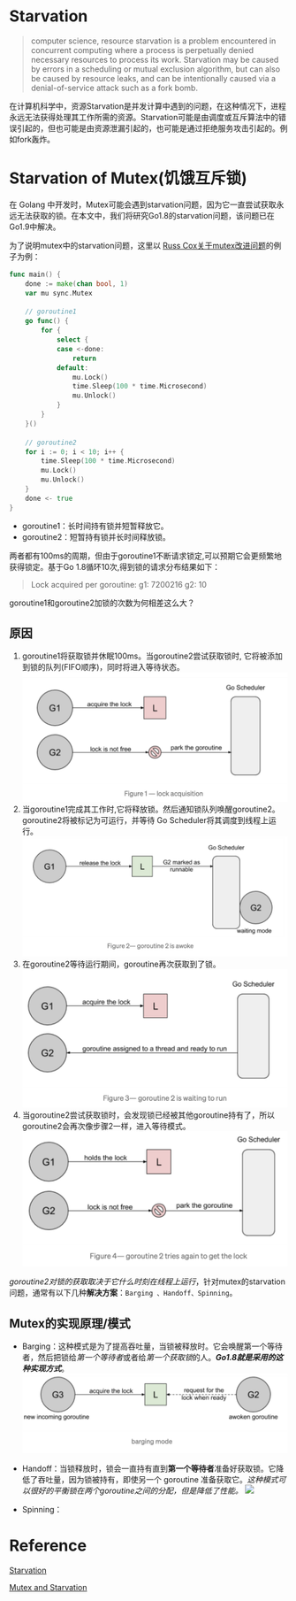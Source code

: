 
# Starvation
>computer science, resource starvation is a problem encountered in concurrent computing where a process is perpetually denied necessary resources to process its work. Starvation may be caused by errors in a scheduling or mutual exclusion algorithm, but can also be caused by resource leaks, and can be intentionally caused via a denial-of-service attack such as a fork bomb.

在计算机科学中，资源Starvation是并发计算中遇到的问题，在这种情况下，进程永远无法获得处理其工作所需的资源。Starvation可能是由调度或互斥算法中的错误引起的，但也可能是由资源泄漏引起的，也可能是通过拒绝服务攻击引起的。例如fork轰炸。

# Starvation of Mutex(饥饿互斥锁)
在 Golang 中开发时，Mutex可能会遇到starvation问题，因为它一直尝试获取永远无法获取的锁。在本文中，我们将研究Go1.8的starvation问题，该问题已在Go1.9中解决。

为了说明mutex中的starvation问题，这里以 [Russ Cox关于mutex改进问题](https://github.com/golang/go/issues/13086)的例子为例：
```go
func main() {
	done := make(chan bool, 1)
	var mu sync.Mutex

	// goroutine1
	go func() {
		for {
			select {
			case <-done:
				return
			default:
				mu.Lock()
				time.Sleep(100 * time.Microsecond)
				mu.Unlock()
			}
		}
	}()

	// goroutine2
	for i := 0; i < 10; i++ {
		time.Sleep(100 * time.Microsecond)
		mu.Lock()
		mu.Unlock()
	}
	done <- true
}
```
- goroutine1：长时间持有锁并短暂释放它。
- goroutine2：短暂持有锁并长时间释放锁。

两者都有100ms的周期，但由于goroutine1不断请求锁定,可以预期它会更频繁地获得锁定。基于Go 1.8循环10次,得到锁的请求分布结果如下：
>Lock acquired per goroutine:
g1: 7200216
g2: 10

goroutine1和goroutine2加锁的次数为何相差这么大？

## 原因
1. goroutine1将获取锁并休眠100ms。当goroutine2尝试获取锁时, 它将被添加到锁的队列(FIFO顺序)，同时将进入等待状态。
![](figure1.png)
1. 当goroutine1完成其工作时,它将释放锁。然后通知锁队列唤醒goroutine2。goroutine2将被标记为可运行，并等待 Go Scheduler将其调度到线程上运行。
![](figure2.png)
3. 在goroutine2等待运行期间，goroutine再次获取到了锁。
![](figure3.png)
4. 当goroutine2尝试获取锁时，会发现锁已经被其他goroutine持有了，所以goroutine2会再次像步骤2一样，进入等待模式。
![](figure4.png)

*goroutine2对锁的获取取决于它什么时刻在线程上运行*，针对mutex的starvation问题，通常有以下几种**解决方案**：`Barging 、Handoff、Spinning`。

## Mutex的实现原理/模式
- Barging：这种模式是为了提高吞吐量，当锁被释放时。它会唤醒第一个等待者，然后把锁给*第一个等待者*或者给*第一个获取锁*的人。***Go1.8就是采用的这种实现方式***。
![](barging.png)

- Handoff：当锁释放时，锁会一直持有直到**第一个等待者**准备好获取锁。它降低了吞吐量，因为锁被持有，即使另一个 goroutine 准备获取它。*这种模式可以很好的平衡锁在两个goroutine之间的分配，但是降低了性能。*
![](handoff)

- Spinning：
# Reference

[Starvation](https://en.wikipedia.org/wiki/Starvation_(computer_science))

[Mutex and Starvation](https://medium.com/a-journey-with-go/go-mutex-and-starvation-3f4f4e75ad50)


